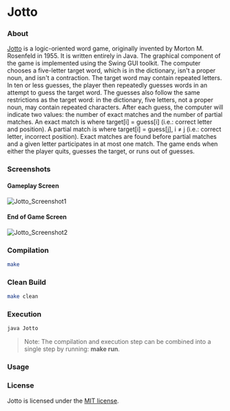 # Jotto
### About
[Jotto](http://en.wikipedia.org/wiki/Jotto) is a logic-oriented word game, originally invented by Morton M. Rosenfeld in 1955. It is written entirely in Java. The graphical component of the game is implemented using the Swing GUI toolkit. The computer chooses a five-letter target word, which is in the dictionary, isn't a proper noun, and isn't a contraction. The target word may contain repeated letters. In ten or less guesses, the player then repeatedly guesses words in an attempt to guess the target word. The guesses also follow the same restrictions as the target word: in the dictionary, five letters, not a proper noun, may contain repeated characters. After each guess, the computer will indicate two values: the number of exact matches and the number of partial matches. An exact match is where target[i] = guess[i] \(i.e.: correct letter and position). A partial match is where target[i] = guess[j], i ≠ j (i.e.: correct letter, incorrect position). Exact matches are found before partial matches and a given letter participates in at most one match. The game ends when either the player quits, guesses the target, or runs out of guesses.

### Screenshots
#### Gameplay Screen
![Jotto_Screenshot1](https://cloud.githubusercontent.com/assets/7763904/11166776/77ed45f2-8b13-11e5-881c-830385df0cd1.png)
#### End of Game Screen
![Jotto_Screenshot2](https://cloud.githubusercontent.com/assets/7763904/11166777/7c55fa26-8b13-11e5-8029-690c14270b47.png)

### Compilation
```Bash
make
```

### Clean Build
```Bash
make clean
```

### Execution
```Bash
java Jotto
```

> Note: The compilation and execution step can be combined into a single step by running: **make run**.

### Usage


### License
Jotto is licensed under the [MIT license](https://github.com/elailai94/Jotto/blob/master/LICENSE.md).
